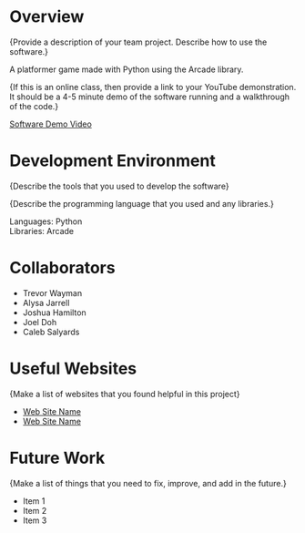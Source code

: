 # Overview
{Provide a description of your team project.  Describe how to use the software.}

A platformer game made with Python using the Arcade library. 

{If this is an online class, then provide a link to your YouTube demonstration.  It should be a 4-5 minute demo of the software running and a walkthrough of the code.}

[Software Demo Video](http://youtube.link.goes.here)

# Development Environment

{Describe the tools that you used to develop the software}

{Describe the programming language that you used and any libraries.}

Languages: Python<br>
Libraries: Arcade

# Collaborators
- Trevor Wayman
- Alysa Jarrell
- Joshua Hamilton
- Joel Doh
- Caleb Salyards

# Useful Websites

{Make a list of websites that you found helpful in this project}
* [Web Site Name](http://url.link.goes.here)
* [Web Site Name](http://url.link.goes.here)

# Future Work

{Make a list of things that you need to fix, improve, and add in the future.}
* Item 1
* Item 2
* Item 3

